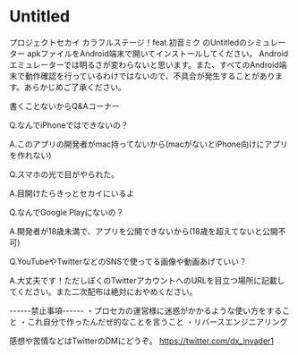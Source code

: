 # Untitled
プロジェクトセカイ カラフルステージ！feat.初音ミク のUntitledのシミュレーター
apkファイルをAndroid端末で開いてインストールしてください。
Androidエミュレーターでは明るさが変わらないと思います。また、すべてのAndroid端末で動作確認を行っているわけではないので、不具合が発生することがあります。あらかじめご了承ください。

書くことないからQ&Aコーナー


Q.なんでiPhoneではできないの？

A.このアプリの開発者がmac持ってないから(macがないとiPhone向けにアプリを作れない)


Q.スマホの光で目がやられた。

A.目開けたらきっとセカイにいるよ


Q.なんでGoogle Playにないの？

A.開発者が18歳未満で、アプリを公開できないから(18歳を超えてないと公開不可)


Q.YouTubeやTwitterなどのSNSで使ってる画像や動画あげていい？

A.大丈夫です！ただしぼくのTwitterアカウントへのURLを目立つ場所に記載してください。また二次配布は絶対におやめください。

------禁止事項------
・プロセカの運営様に迷惑がかかるような使い方をすること
・これ自分で作ったんだぜ的なことを言うこと
・リバースエンジニアリング

感想や苦情などはTwitterのDMにどうぞ。
https://twitter.com/dx_invader1
